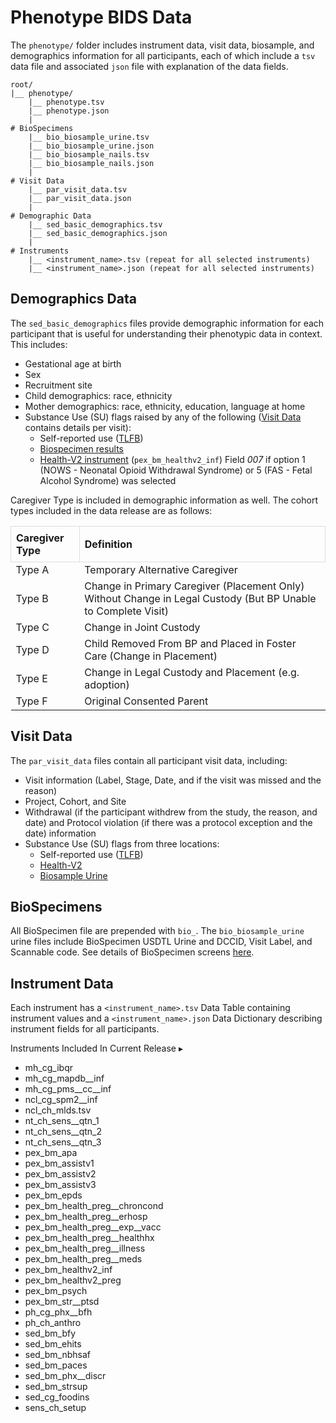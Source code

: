 # Phenotype BIDS Data

The `phenotype/` folder includes instrument data, visit data, biosample, and demographics information for all participants, each of which include a `tsv` data file and associated `json` file with explanation of the data fields. 
```
root/
|__ phenotype/
    |__ phenotype.tsv
    |__ phenotype.json
    |
# BioSpecimens
    |__ bio_biosample_urine.tsv
    |__ bio_biosample_urine.json
    |__ bio_biosample_nails.tsv
    |__ bio_biosample_nails.json
    |  
# Visit Data
    |__ par_visit_data.tsv
    |__ par_visit_data.json
    |
# Demographic Data
    |__ sed_basic_demographics.tsv
    |__ sed_basic_demographics.json
    |
# Instruments
    |__ <instrument_name>.tsv (repeat for all selected instruments)
    |__ <instrument_name>.json (repeat for all selected instruments)
```

## Demographics Data
<p style="margin: 0 0 5px;">The <code>sed_basic_demographics</code> files provide demographic information for each participant that is useful for understanding their phenotypic data in context. This includes:</p>
<ul>
<li>Gestational age at birth</li>
<li>Sex</li>
<li>Recruitment site</li>
<li>Child demographics: race, ethnicity</li>
<li>Mother demographics: race, ethnicity, education, language at home</li>
<li>Substance Use (SU) flags raised by any of the following (<a href="#visit-data">Visit Data</a> contains details per visit):
    <ul>
    <li>Self-reported use (<a href="../../measures/pregexp/substanceuse/#tlfb">TLFB</a>)</li>
    <li><a href="../../measures/biospec">Biospecimen results</a></li>
    <li><a href="../../measures/pregexp/preghealth/#instruments">Health-V2 instrument</a> (<code>pex_bm_healthv2_inf</code>) Field <em>007</em> if option 1 (NOWS - Neonatal Opioid Withdrawal Syndrome) or 5 (FAS - Fetal Alcohol Syndrome) was selected</li>
    </ul>
</li>
</ul>

Caregiver Type is included in demographic information as well. The cohort types included in the data release are as follows:
<table style="width: 100%; border-collapse: collapse; table-layout: fixed;">
  <thead>
    <tr>
      <th style="border: 1px solid #ddd; padding: 8px; text-align: left;">Caregiver Type</th>
      <th style="border: 1px solid #ddd; padding: 8px; text-align: left;">Definition</th>   
    </tr>
  </thead>
<tbody>
	<tr>
		<td>Type A</td>
		<td>Temporary Alternative Caregiver</td>
	</tr>
	<tr>
		<td>Type B</td>
		<td style="word-wrap: break-word; white-space: normal;">Change in Primary Caregiver (Placement Only) Without Change in Legal Custody (But BP Unable to Complete Visit)</td>
	</tr>
	<tr>
		<td>Type C</td>
		<td>Change in Joint Custody</td>
	</tr>
	<tr>
		<td>Type D</td>
		<td style="word-wrap: break-word; white-space: normal;">Child Removed From BP and Placed in Foster Care (Change in Placement)</td>
	</tr>
	<tr>
		<td>Type E</td>
		<td>Change in Legal Custody and Placement (e.g. adoption)</td>
	</tr>
	<tr>
		<td>Type F</td>
		<td>Original Consented Parent</td>
	</tr>            
</tbody>
</table>

## Visit Data
<p style="margin: 0 0 5px;">The <code>par_visit_data</code> files contain all participant visit data, including:</p>
<ul>
<li>Visit information (Label, Stage, Date, and if the visit was missed and the reason)</li>
<li>Project, Cohort, and Site</li>
<li>Withdrawal (if the participant withdrew from the study, the reason, and date) and Protocol violation (if there was a protocol exception and the date) information</li>
<li>Substance Use (SU) flags from three locations:
    <ul>
    <li>Self-reported use (<a href="../../measures/pregexp/substanceuse/#tlfb">TLFB</a>)</li>
    <li><a href="../../measures/pregexp/preghealth/#instrument-details">Health-V2</a></li>
    <li><a href="../../measures/biospec/#urine">Biosample Urine</a></li>
    </ul>
</li>
</ul>

## BioSpecimens
All BioSpecimen file are prepended with `bio_`. The `bio_biosample_urine` urine files include BioSpecimen USDTL Urine and DCCID, Visit Label, and Scannable code. See details of BioSpecimen screens [here](../measures/biospec.md).

## Instrument Data
Each instrument has a `<instrument_name>.tsv` Data Table containing instrument values and a `<instrument_name>.json` Data Dictionary describing instrument fields for all participants.

<p>
<div id="notification-banner" class="notification-banner" onclick="toggleCollapse(this)">
  <span class="emoji"><i class="fa-regular fa-lightbulb"></i></span>
  <span class="text">Instruments Included In Current Release</span>
  <span class="notification-arrow">▸</span>
</div>
<div class="notification-collapsible-content">
<ul>
<li>mh_cg_ibqr </li>
<li>mh_cg_mapdb__inf </li>
<li>mh_cg_pms__cc__inf</li>
<li>ncl_cg_spm2__inf</li>
<li>ncl_ch_mlds.tsv  </li>
<li>nt_ch_sens__qtn_1 </li>
<li>nt_ch_sens__qtn_2 </li>
<li>nt_ch_sens__qtn_3</li>
<li>pex_bm_apa</li>
<li>pex_bm_assistv1</li>
<li>pex_bm_assistv2</li>
<li>pex_bm_assistv3</li>
<li>pex_bm_epds</li>
<li>pex_bm_health_preg__chroncond</li>
<li>pex_bm_health_preg__erhosp</li>
<li>pex_bm_health_preg__exp__vacc </li>
<li>pex_bm_health_preg__healthhx</li>
<li>pex_bm_health_preg__illness </li>
<li>pex_bm_health_preg__meds</li>
<li>pex_bm_healthv2_inf</li>
<li>pex_bm_healthv2_preg</li>
<li>pex_bm_psych </li>
<li>pex_bm_str__ptsd  </li>
<li>ph_cg_phx__bfh</li>
<li>ph_ch_anthro</li>
<li>sed_bm_bfy</li>
<li>sed_bm_ehits</li>
<li>sed_bm_nbhsaf</li>
<li>sed_bm_paces</li>
<li>sed_bm_phx__discr</li>
<li>sed_bm_strsup </li>
<li>sed_cg_foodins</li>
<li>sens_ch_setup</li>
</ul>
</div>
</p>

